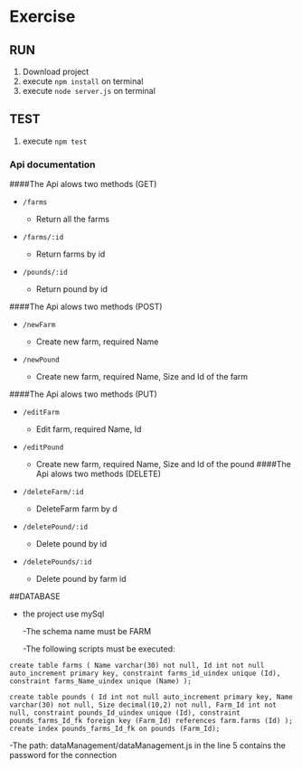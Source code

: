 # Exercise


## RUN

1. Download project
2. execute `npm install` on terminal
3. execute `node server.js` on terminal

## TEST

1. execute `npm test`

### Api documentation

####The Api alows two methods (GET)
 - `/farms`

    - Return all the farms
    
 - `/farms/:id`
    
    - Return farms by id
 
 - `/pounds/:id`
    
    - Return pound by id

####The Api alows two methods (POST)
 - `/newFarm`

    - Create new farm, required Name
    
 - `/newPound`
    
    - Create new farm, required Name, Size and Id of the farm
    
####The Api alows two methods (PUT)
 - `/editFarm`

    - Edit farm, required Name, Id
    
 - `/editPound`
    
    - Create new farm, required Name, Size and Id of the pound
####The Api alows two methods (DELETE)
 - `/deleteFarm/:id`

    - DeleteFarm farm by d
    
 - `/deletePound/:id`
    
    - Delete pound by id

 - `/deletePounds/:id`
     
     - Delete pound by farm id


##DATABASE

 - the project use mySql 
 
    -The schema name must be FARM
    
    -The following scripts must be executed:
 
 `create table farms
 (
 	Name varchar(30) not null,
 	Id int not null auto_increment
 		primary key,
 	constraint farms_id_uindex
 		unique (Id),
 	constraint farms_Name_uindex
 		unique (Name)
 );`
 
 
 `create table pounds
 (
 	Id int not null auto_increment
 		primary key,
 	Name varchar(30) not null,
 	Size decimal(10,2) not null,
 	Farm_Id int not null,
 	constraint pounds_Id_uindex
 		unique (Id),
 	constraint pounds_farms_Id_fk
 		foreign key (Farm_Id) references farm.farms (Id)
 );
 create index pounds_farms_Id_fk
 	on pounds (Farm_Id);`
 
 
   -The path: dataManagement/dataManagement.js in the line 5 contains the password for the connection
 
 
